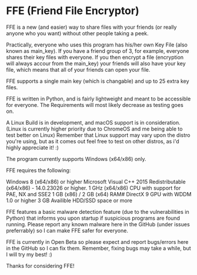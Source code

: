 # FFE (Friend File Encryptor)

FFE is a new (and easier) way to share files with your friends (or really anyone who you want) without other people taking a peek.

Practically, everyone who uses this program has his/her own Key File (also known as main_key). If you have a friend group of 3, for example, everyone shares their 
key files with everyone. If you then encrypt a file (encryption will always accour from the main_key) your friends will also have your key file, which means that
all of your friends can open your file. 

FFE supports a single main key (which is changable) and up to 25 extra key files.

FFE is written in Python, and is fairly lightweight and meant to be accessible for everyone.
The Requirements will most likely decrease as testing goes on.

A Linux Build is in development, and macOS support is in consideration. (Linux is currently higher priority due to ChromeOS and me being able to test better on Linux)
Remember that Linux support may vary upon the distro you're using, but as it comes out feel free to test on other distros, as i'd highly appreciate it! :)

The program currently supports Windows (x64/x86) only.

FFE requires the following:

 Windows 8 (x64/x86) or higher
 Microsoft Visual C++ 2015 Redistributable (x64/x86) - 14.0.23026 or higher.
 1 GHz (x64/x86) CPU with support for PAE, NX and SSE2
 1 GB (x86) / 2 GB (x64) RAM#
 DirectX 9 GPU with WDDM 1.0 or higher
 3 GB Availible HDD/SSD space or more

FFE features a basic malware detection feature (due to the vulnerabilities in Python) that informs you upon startup if suspicious programs are found running.
Please report any known malware here in the GitHub (under issues preferrably) so I can make FFE safer for everyone.

FFE is currently in Open Beta so please expect and report bugs/errors here in the GitHub so I can fix them.
Remember, fixing bugs may take a while, but I will try my best! :)

Thanks for considering FFE!

